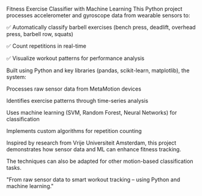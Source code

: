 Fitness Exercise Classifier with Machine Learning
This Python project processes accelerometer and gyroscope data from wearable sensors to:

✅ Automatically classify barbell exercises (bench press, deadlift, overhead press, barbell row, squats)

✅ Count repetitions in real-time

✅ Visualize workout patterns for performance analysis

Built using Python and key libraries (pandas, scikit-learn, matplotlib), the system:

Processes raw sensor data from MetaMotion devices

Identifies exercise patterns through time-series analysis

Uses machine learning (SVM, Random Forest, Neural Networks) for classification

Implements custom algorithms for repetition counting

Inspired by research from Vrije Universiteit Amsterdam, this project demonstrates how sensor data and ML can enhance fitness tracking. 

The techniques can also be adapted for other motion-based classification tasks.

"From raw sensor data to smart workout tracking – using Python and machine learning."
